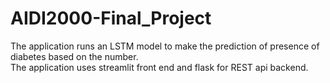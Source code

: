 # AIDI2000-Final_Project
The application runs an LSTM model to make the prediction of presence of diabetes based on the number.
</br>
The application uses streamlit front end and flask for REST api backend.
</br>
